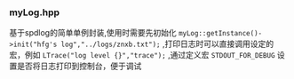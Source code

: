 ### myLog.hpp
基于spdlog的简单单例封装,使用时需要先初始化 `myLog::getInstance()->init("hfg's log","../logs/znxb.txt");` ,打印日志时可以直接调用设定的宏，例如 `LTrace("log level {}","trace");` ,通过定义宏 `STDOUT_FOR_DEBUG` 设置是否将日志打印到控制台，便于调试 
